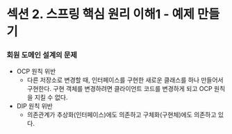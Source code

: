 # 섹션 2. 스프링 핵심 원리 이해1 - 예제 만들기

### 회원 도메인 설계의 문제
- OCP 원칙 위반
  - 다른 저장소로 변경할 때, 인터페이스를 구현한 새로운 클래스를 하나 만들어서 구현한다.
    구현 객체를 변경하려면 클라이언트 코드를 변경하게 되고 OCP 원칙을 지킬 수 없다.
- DIP 원칙 위반
  - 의존관계가 추상화(인터페이스)에도 의존하고 구체화(구현체)에도 의존하고 있다.